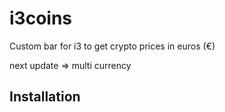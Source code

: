 # i3coins

Custom bar for i3 to get crypto prices in euros (€) 

next update => multi currency 

## Installation

    